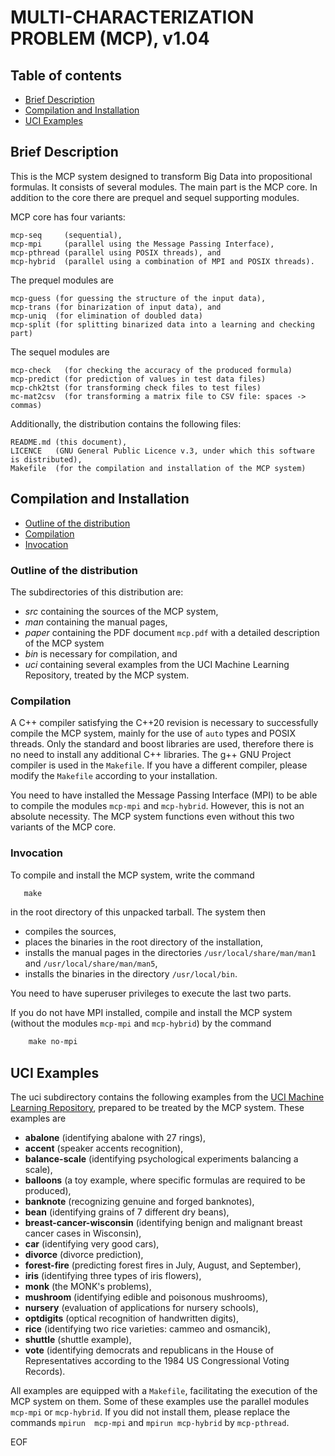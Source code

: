 # MULTI-CHARACTERIZATION PROBLEM (MCP), v1.04
				   
## Table of contents

* [Brief Description](#brief-description)
* [Compilation and Installation](#compilation-and-installation)
* [UCI Examples](#uci-examples)



## Brief Description

This  is  the   MCP  system  designed  to  transform   Big  Data  into
propositional formulas. It consists of  several modules. The main part
is the MCP core. In addition to  the core there are prequel and sequel
supporting modules.

MCP core has four variants:

    mcp-seq     (sequential),
    mcp-mpi     (parallel using the Message Passing Interface),
    mcp-pthread (parallel using POSIX threads), and
    mcp-hybrid  (parallel using a combination of MPI and POSIX threads).

The prequel modules are

    mcp-guess (for guessing the structure of the input data),
    mcp-trans (for binarization of input data), and
    mcp-uniq  (for elimination of doubled data)
    mcp-split (for splitting binarized data into a learning and checking part)

The sequel modules are

    mcp-check   (for checking the accuracy of the produced formula)
    mcp-predict (for prediction of values in test data files)
    mcp-chk2tst (for transforming check files to test files)
    mc-mat2csv  (for transforming a matrix file to CSV file: spaces -> commas)

Additionally, the distribution contains the following files:

    README.md (this document),
    LICENCE   (GNU General Public Licence v.3, under which this software is distributed),
    Makefile  (for the compilation and installation of the MCP system)

## Compilation and Installation
* [Outline of the distribution](#outline-of-the-distribution)
* [Compilation](#compilation)
* [Invocation](#invocation)

### Outline of the distribution

The subdirectories of this distribution are:
 - *src*   containing the sources of the MCP system,
 - *man*   containing the manual pages,
 - *paper* containing the PDF document `mcp.pdf` with a detailed description of the MCP system
 - *bin*   is necessary for compilation, and
 - *uci*   containing several examples from the UCI Machine Learning
         Repository, treated by the MCP system.

### Compilation

A  C++  compiler  satisfying  the   C++20  revision  is  necessary  to
successfully  compile the  MCP system,  mainly for  the use  of `auto`
types and  POSIX threads.  Only the standard  and boost  libraries are
used,  therefore  there is  no  need  to  install any  additional  C++
libraries.  The g++ GNU Project compiler is used in the `Makefile`. If
you have a different compiler,  please modify the `Makefile` according
to your installation.

You need to  have installed the Message Passing Interface  (MPI) to be
able to compile the modules `mcp-mpi` and `mcp-hybrid`.  However, this
is not  an absolute necessity.  The MCP system functions  even without
this two variants of the MCP core.

### Invocation

To compile and install the MCP system, write the command
```Makefile
   make
```
in the root directory of this unpacked tarball. The system then

   - compiles the sources,
   - places the binaries in the root directory of the installation,
   - installs the manual pages in the directories
     `/usr/local/share/man/man1` and `/usr/local/share/man/man5`,
   - installs the binaries in the directory `/usr/local/bin`.

You need to have superuser privileges to execute the last two parts.

If you do  not have MPI installed, compile and  install the MCP system
(without the modules `mcp-mpi` and `mcp-hybrid`) by the command
```Makefile
    make no-mpi
```

## UCI Examples

The  uci subdirectory  contains the  following examples  from the  [UCI
Machine Learning Repository](http://archive.ics.uci.edu/ml/), prepared
to be treated by the MCP system. These examples are

 - **abalone**                 (identifying abalone with 27 rings),
 - **accent**		       (speaker accents recognition),
 - **balance-scale**           (identifying psychological experiments balancing a scale),
 - **balloons**                (a toy example, where specific formulas are required to be produced),
 - **banknote**		       (recognizing genuine and forged banknotes),
 - **bean**		       (identifying grains of 7 different dry beans),
 - **breast-cancer-wisconsin** (identifying benign and malignant breast cancer cases in Wisconsin),
 - **car**                     (identifying very good cars),
 - **divorce**		       (divorce prediction),
 - **forest-fire**             (predicting forest fires in July, August, and September),
 - **iris**                    (identifying three types of iris flowers),
 - **monk**		       (the MONK's problems),
 - **mushroom**                (identifying edible and poisonous mushrooms),
 - **nursery**		       (evaluation of applications for nursery schools),
 - **optdigits**	       (optical recognition of handwritten digits),
 - **rice**		       (identifying two rice varieties: cammeo and osmancik),
 - **shuttle**		       (shuttle example),
 - **vote**                    (identifying democrats and republicans in the House of
                                Representatives according to the 1984 US Congressional Voting Records).

All  examples  are  equipped   with  a  `Makefile`,  facilitating  the
execution of  the MCP system on  them. Some of these  examples use the
parallel modules  `mcp-mpi` or `mcp-hybrid`.   If you did  not install
them,  please  replace  the  commands  `mpirun  mcp-mpi`  and  `mpirun
mcp-hybrid` by `mcp-pthread`.

EOF
